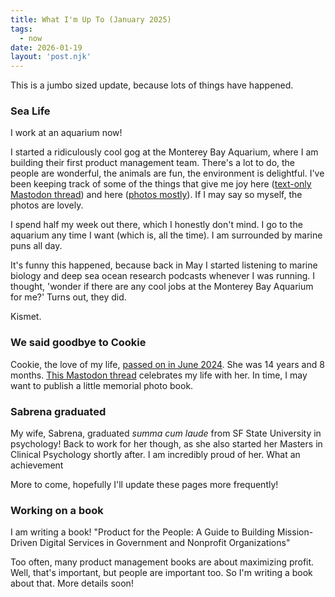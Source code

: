 ```yaml
---
title: What I'm Up To (January 2025)
tags: 
  - now
date: 2026-01-19
layout: 'post.njk'
---
```


This is a jumbo sized update, because lots of things have happened.

### Sea Life

I work at an aquarium now!

I started a ridiculously cool gog at the Monterey Bay Aquarium, where I am building their first product management team. There's a lot to do, the people are wonderful, the animals are fun, the environment is delightful. I've been keeping track of some of the things that give me joy here ([text-only Mastodon thread](https://hachyderm.io/@skinnylatte/113442659228151232)) and here ([photos mostly](https://hachyderm.io/@skinnylatte/113431347101858937)). If I may say so myself, the photos are lovely.

I spend half my week out there, which I honestly don't mind. I go to the aquarium any time I want (which is, all the time). I am surrounded by marine puns all day. 

It's funny this happened, because back in May I started listening to marine biology and deep sea ocean research podcasts whenever I was running. I thought, 'wonder if there are any cool jobs at the Monterey Bay Aquarium for me?' Turns out, they did.

Kismet.

### We said goodbye to Cookie

Cookie, the love of my life, [passed on in June 2024](/posts/cookie-the-cavalier/). She was 14 years and 8 months. [This Mastodon thread](https://hachyderm.io/deck/@skinnylatte/112293528048638569) celebrates my life with her. In time, I may want to publish a little memorial photo book.

### Sabrena graduated

My wife, Sabrena, graduated _summa cum laude_ from SF State University in psychology! Back to work for her though, as she also started her Masters in Clinical Psychology shortly after. I am incredibly proud of her. What an achievement

More to come, hopefully I'll update these pages more frequently!

### Working on a book

I am writing a book! "Product for the People: A Guide to Building Mission-Driven Digital Services in Government and Nonprofit Organizations"

Too often, many product management books are about maximizing profit. Well, that's important, but people are important too. So I'm writing a book about that. More details soon!